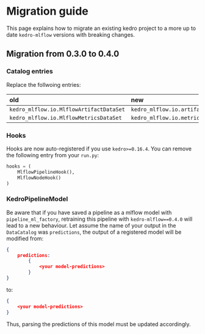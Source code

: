 # Migration guide

This page explains how to migrate an existing kedro project to a more up to date `kedro-mlflow` versions with breaking changes.

## Migration from 0.3.0 to 0.4.0

### Catalog entries

Replace the follwoing entries:

|old                                    |new                                              |
|:--------------------------------------|:------------------------------------------------|
|`kedro_mlflow.io.MlflowArtifactDataSet`|`kedro_mlflow.io.artifacts.MlflowArtifactDataSet`|
|`kedro_mlflow.io.MlflowMetricsDataSet` |`kedro_mlflow.io.metrics.MlflowMetricsDataSet`   |

### Hooks

Hooks are now auto-registered if you use `kedro>=0.16.4`. You can remove the following entry from your `run.py`:

```python
hooks = (
    MlflowPipelineHook(),
    MlflowNodeHook()
)
```

### KedroPipelineModel

Be aware that if you have saved a pipeline as a mlflow model with `pipeline_ml_factory`, retraining this pipeline with `kedro-mlflow==0.4.0` will lead to a new behaviour. Let assume the name of your output in the `DataCatalog` was `predictions`, the output of a registered model will be modified from:

```json
{
    predictions:
        {
            <your model-predictions>
        }
}
```

to:

```json
{
    <your model-predictions>
}
```

Thus, parsing the predictions of this model must be updated accordingly.
